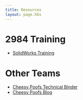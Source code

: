 ```yaml
---
title: Resources
layout: page.hbs
---
```


# 2984 Training

- [SolidWorks Training](/solidworks-training/)

# Other Teams

- [Cheesy Poofs Technical Binder](https://media.team254.com/2017/09/964207d8-technicalBinder2017.pdf)
- [Cheesy Poofs Blog](https://www.team254.com/blog/)